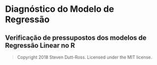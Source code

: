 
# Diagnóstico do Modelo de Regressão

## Verificação de pressupostos dos modelos de Regressão Linear no R

> Copyright 2018 Steven Dutt-Ross. Licensed under the MIT license.